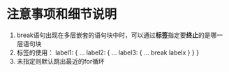 # 注意事项和细节说明
1. break语句出现在多层嵌套的语句块中时，可以通过**标签**指定要**终止**的是哪一层语句块
2. 标签的使用：
    label1: {   ...
    label2:     {   ...
    label3:         {   ...
                break labelx
            }
        }
    }
3. 未指定则默认跳出最近的for循环